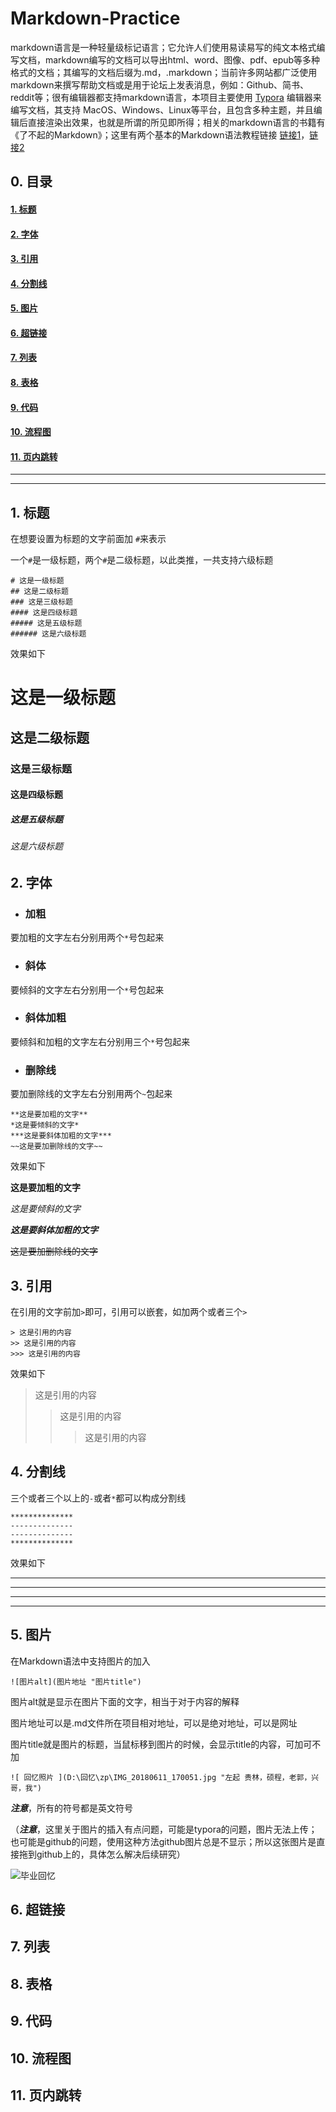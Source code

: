 # Markdown-Practice

markdown语言是一种轻量级标记语言；它允许人们使用易读易写的纯文本格式编写文档，markdown编写的文档可以导出html、word、图像、pdf、epub等多种格式的文档；其编写的文档后缀为.md，.markdown；当前许多网站都广泛使用markdown来撰写帮助文档或是用于论坛上发表消息，例如：Github、简书、reddit等；很有编辑器都支持markdown语言，本项目主要使用 [Typora](https://typora.io/) 编辑器来编写文档，其支持 MacOS、Windows、Linux等平台，且包含多种主题，并且编辑后直接渲染出效果，也就是所谓的所见即所得；相关的markdown语言的书籍有《了不起的Markdown》；这里有两个基本的Markdown语法教程链接 [链接1](https://www.jianshu.com/p/191d1e21f7ed)，[链接2](https://guo365.github.io/study/Markdown.html)



## 0. 目录

#### 	[1. 标题](#标题)

#### 	[2. 字体](#字体)

#### 	[3. 引用](#引用)

#### 	[4. 分割线](#分割线)

#### 	[5. 图片](#图片)

#### 	[6. 超链接](#超链接)

#### 	[7. 列表](#列表)

#### 	[8. 表格](#表格)

#### 	[9. 代码](#代码)

#### 	[10. 流程图](#流程图)

#### 	[11. 页内跳转](#页内跳转)

******************
******************



## <span id="标题">1. 标题</span>

在想要设置为标题的文字前面加 ```#```来表示

一个```#```是一级标题，两个```#```是二级标题，以此类推，一共支持六级标题

```
# 这是一级标题
## 这是二级标题
### 这是三级标题
#### 这是四级标题
##### 这是五级标题
###### 这是六级标题
```

效果如下

# 这是一级标题

## 这是二级标题

### 这是三级标题

#### 这是四级标题

##### 这是五级标题

###### 这是六级标题





## <span id="字体">2. 字体</span>

+ ### 加粗

要加粗的文字左右分别用两个```*```号包起来

+ ### 斜体

要倾斜的文字左右分别用一个```*```号包起来

+ ### 斜体加粗

要倾斜和加粗的文字左右分别用三个```*```号包起来

+ ### 删除线

要加删除线的文字左右分别用两个```~```包起来

```
**这是要加粗的文字**
*这是要倾斜的文字*
***这是要斜体加粗的文字***
~~这是要加删除线的文字~~
```

效果如下

**这是要加粗的文字**

*这是要倾斜的文字*

***这是要斜体加粗的文字***

~~这是要加删除线的文字~~







## <span id="引用">3. 引用</span>

在引用的文字前加```>```即可，引用可以嵌套，如加两个或者三个```>```

```
> 这是引用的内容
>> 这是引用的内容
>>> 这是引用的内容
```

效果如下

> 这是引用的内容
> > 这是引用的内容
> >
> > > 这是引用的内容





## <span id="分割线">4. 分割线</span>

三个或者三个以上的```-```或者```*```都可以构成分割线

```
**************
--------------
--------------
**************
```

效果如下

**************
--------------
--------------
**************





## <span id="图片">5. 图片</span>

在Markdown语法中支持图片的加入

```
![图片alt](图片地址 "图片title")
```

图片alt就是显示在图片下面的文字，相当于对于内容的解释

图片地址可以是.md文件所在项目相对地址，可以是绝对地址，可以是网址

图片title就是图片的标题，当鼠标移到图片的时候，会显示title的内容，可加可不加

```
![ 回忆照片 ](D:\回忆\zp\IMG_20180611_170051.jpg "左起 贵林，硕程，老郭，兴哥，我")
```

***注意***，所有的符号都是英文符号

（***注意***，这里关于图片的插入有点问题，可能是typora的问题，图片无法上传；也可能是github的问题，使用这种方法github图片总是不显示；所以这张图片是直接拖到github上的，具体怎么解决后续研究）

![毕业回忆](https://user-images.githubusercontent.com/82944876/116093043-edefe200-a6d8-11eb-9d25-dac1ad5b7e51.jpg "左起 贵林，硕程，老郭，兴哥，我")








## <span id="超链接">6. 超链接</span>

## <span id="列表">7. 列表</span>

## <span id="表格">8. 表格</span>

## <span id="代码">9. 代码</span>

## <span id="流程图">10. 流程图</span>

## <span id="页内跳转">11. 页内跳转</span>





